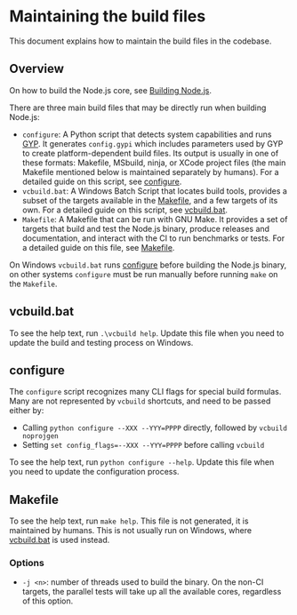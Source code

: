 # Maintaining the build files

This document explains how to maintain the build files in the codebase.

## Overview

On how to build the Node.js core, see [Building Node.js](../../../BUILDING.md).

There are three main build files that may be directly run when building Node.js:

* `configure`: A Python script that detects system capabilities and runs
  [GYP][]. It generates `config.gypi` which includes parameters used by GYP to
  create platform-dependent build files. Its output is usually in one of these
  formats: Makefile, MSbuild, ninja, or XCode project files (the main
  Makefile mentioned below is maintained separately by humans). For a detailed
  guide on this script, see [configure][].
* `vcbuild.bat`: A Windows Batch Script that locates build tools, provides a
  subset of the targets available in the [Makefile][], and a few
  targets of its own. For a detailed guide on this script, see
  [vcbuild.bat](#vcbuildbat).
* `Makefile`: A Makefile that can be run with GNU Make. It provides a set of
  targets that build and test the Node.js binary, produce releases and
  documentation, and interact with the CI to run benchmarks or tests. For a
  detailed guide on this file, see [Makefile][].

On Windows `vcbuild.bat` runs [configure][] before building the
Node.js binary, on other systems `configure` must be run manually before running
`make` on the `Makefile`.

## vcbuild.bat

To see the help text, run `.\vcbuild help`. Update this file when you need to
update the build and testing process on Windows.

## configure

The `configure` script recognizes many CLI flags for special build formulas.
Many are not represented by `vcbuild` shortcuts, and need to be passed
either by:

* Calling `python configure --XXX --YYY=PPPP` directly, followed by `vcbuild
  noprojgen`
* Setting `set config_flags=--XXX --YYY=PPPP` before calling `vcbuild`

To see the help text, run `python configure --help`. Update this file when you
need to update the configuration process.

## Makefile

To see the help text, run `make help`. This file is not generated, it is
maintained by humans. This is not usually run on Windows, where
[vcbuild.bat](#vcbuildbat) is used instead.

### Options

* `-j <n>`: number of threads used to build the binary. On the non-CI
  targets, the parallel tests will take up all the available cores, regardless
  of this option.

[GYP]: https://gyp.gsrc.io/docs/UserDocumentation.md
[Makefile]: #makefile
[configure]: #configure
